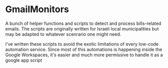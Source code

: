 # GmailMonitors
A bunch of helper functions and scripts to detect and process bills-related emails.
The scripts are originally written for Israeli local municipalities but may be adapted to whatever scenrario one might need.

I've written these scripts to avoid the exotic limitations of every low-code automation service. 
Since most of this automations is happening inside the Google Workspaces, it's easier and much more permissive to handle it as a google app script
